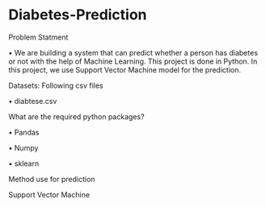 # Diabetes-Prediction
Problem Statment

•	We are building a system that can predict whether a person has diabetes or not with the help of Machine Learning. This project is done in Python. In this project, we use Support Vector Machine model for the prediction.

Datasets: Following csv files

•	diabtese.csv

What are the required python packages?

•	Pandas

•	Numpy

•	sklearn

Method use for prediction 

Support Vector Machine
